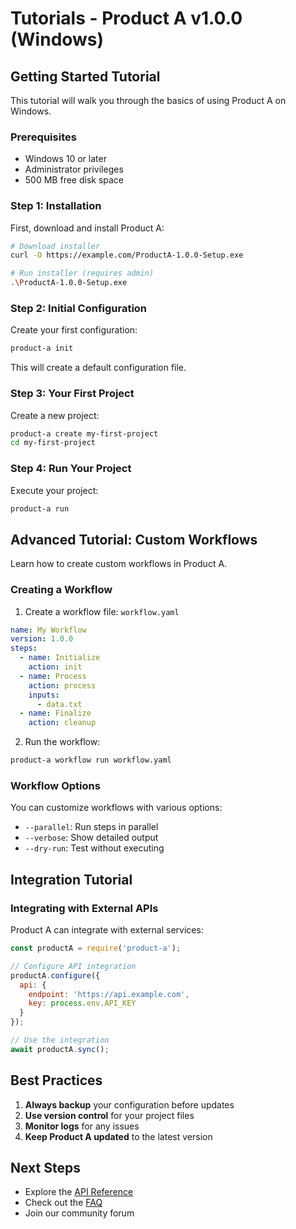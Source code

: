 # Tutorials - Product A v1.0.0 (Windows)

## Getting Started Tutorial

This tutorial will walk you through the basics of using Product A on Windows.

### Prerequisites

- Windows 10 or later
- Administrator privileges
- 500 MB free disk space

### Step 1: Installation

First, download and install Product A:

```bash
# Download installer
curl -O https://example.com/ProductA-1.0.0-Setup.exe

# Run installer (requires admin)
.\ProductA-1.0.0-Setup.exe
```

### Step 2: Initial Configuration

Create your first configuration:

```bash
product-a init
```

This will create a default configuration file.

### Step 3: Your First Project

Create a new project:

```bash
product-a create my-first-project
cd my-first-project
```

### Step 4: Run Your Project

Execute your project:

```bash
product-a run
```

## Advanced Tutorial: Custom Workflows

Learn how to create custom workflows in Product A.

### Creating a Workflow

1. Create a workflow file: `workflow.yaml`

```yaml
name: My Workflow
version: 1.0.0
steps:
  - name: Initialize
    action: init
  - name: Process
    action: process
    inputs:
      - data.txt
  - name: Finalize
    action: cleanup
```

2. Run the workflow:

```bash
product-a workflow run workflow.yaml
```

### Workflow Options

You can customize workflows with various options:

- `--parallel`: Run steps in parallel
- `--verbose`: Show detailed output
- `--dry-run`: Test without executing

## Integration Tutorial

### Integrating with External APIs

Product A can integrate with external services:

```javascript
const productA = require('product-a');

// Configure API integration
productA.configure({
  api: {
    endpoint: 'https://api.example.com',
    key: process.env.API_KEY
  }
});

// Use the integration
await productA.sync();
```

## Best Practices

1. **Always backup** your configuration before updates
2. **Use version control** for your project files
3. **Monitor logs** for any issues
4. **Keep Product A updated** to the latest version

## Next Steps

- Explore the [API Reference](api-reference.md)
- Check out the [FAQ](faq.md)
- Join our community forum
